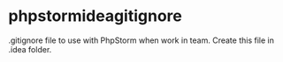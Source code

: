 # phpstormideagitignore
.gitignore file to use with PhpStorm when work in team. Create this file in .idea folder.
